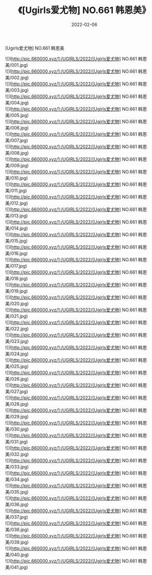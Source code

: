 ﻿---
layout: post
title:  《[Ugirls爱尤物] NO.661 韩恩美》
date:   2022-02-06
img: http://pic.660000.xyz/1:/UGIRLS/2022/[Ugirls爱尤物] NO.661 韩恩美/000.jpg
categories: [美女, 清纯, 唯美]
---

[Ugirls爱尤物] NO.661 韩恩美

 ![](http://pic.660000.xyz/1:/UGIRLS/2022/[Ugirls爱尤物] NO.661 韩恩美/001.jpg) <br>![](http://pic.660000.xyz/1:/UGIRLS/2022/[Ugirls爱尤物] NO.661 韩恩美/002.jpg) <br>![](http://pic.660000.xyz/1:/UGIRLS/2022/[Ugirls爱尤物] NO.661 韩恩美/003.jpg) <br>![](http://pic.660000.xyz/1:/UGIRLS/2022/[Ugirls爱尤物] NO.661 韩恩美/004.jpg) <br>![](http://pic.660000.xyz/1:/UGIRLS/2022/[Ugirls爱尤物] NO.661 韩恩美/005.jpg) <br>![](http://pic.660000.xyz/1:/UGIRLS/2022/[Ugirls爱尤物] NO.661 韩恩美/006.jpg) <br>![](http://pic.660000.xyz/1:/UGIRLS/2022/[Ugirls爱尤物] NO.661 韩恩美/007.jpg) <br>![](http://pic.660000.xyz/1:/UGIRLS/2022/[Ugirls爱尤物] NO.661 韩恩美/008.jpg) <br>![](http://pic.660000.xyz/1:/UGIRLS/2022/[Ugirls爱尤物] NO.661 韩恩美/009.jpg) <br>![](http://pic.660000.xyz/1:/UGIRLS/2022/[Ugirls爱尤物] NO.661 韩恩美/010.jpg) <br>![](http://pic.660000.xyz/1:/UGIRLS/2022/[Ugirls爱尤物] NO.661 韩恩美/011.jpg) <br>![](http://pic.660000.xyz/1:/UGIRLS/2022/[Ugirls爱尤物] NO.661 韩恩美/012.jpg) <br>![](http://pic.660000.xyz/1:/UGIRLS/2022/[Ugirls爱尤物] NO.661 韩恩美/013.jpg) <br>![](http://pic.660000.xyz/1:/UGIRLS/2022/[Ugirls爱尤物] NO.661 韩恩美/014.jpg) <br>![](http://pic.660000.xyz/1:/UGIRLS/2022/[Ugirls爱尤物] NO.661 韩恩美/015.jpg) <br>![](http://pic.660000.xyz/1:/UGIRLS/2022/[Ugirls爱尤物] NO.661 韩恩美/016.jpg) <br>![](http://pic.660000.xyz/1:/UGIRLS/2022/[Ugirls爱尤物] NO.661 韩恩美/017.jpg) <br>![](http://pic.660000.xyz/1:/UGIRLS/2022/[Ugirls爱尤物] NO.661 韩恩美/018.jpg) <br>![](http://pic.660000.xyz/1:/UGIRLS/2022/[Ugirls爱尤物] NO.661 韩恩美/019.jpg) <br>![](http://pic.660000.xyz/1:/UGIRLS/2022/[Ugirls爱尤物] NO.661 韩恩美/020.jpg) <br>![](http://pic.660000.xyz/1:/UGIRLS/2022/[Ugirls爱尤物] NO.661 韩恩美/021.jpg) <br>![](http://pic.660000.xyz/1:/UGIRLS/2022/[Ugirls爱尤物] NO.661 韩恩美/022.jpg) <br>![](http://pic.660000.xyz/1:/UGIRLS/2022/[Ugirls爱尤物] NO.661 韩恩美/023.jpg) <br>![](http://pic.660000.xyz/1:/UGIRLS/2022/[Ugirls爱尤物] NO.661 韩恩美/024.jpg) <br>![](http://pic.660000.xyz/1:/UGIRLS/2022/[Ugirls爱尤物] NO.661 韩恩美/025.jpg) <br>![](http://pic.660000.xyz/1:/UGIRLS/2022/[Ugirls爱尤物] NO.661 韩恩美/026.jpg) <br>![](http://pic.660000.xyz/1:/UGIRLS/2022/[Ugirls爱尤物] NO.661 韩恩美/027.jpg) <br>![](http://pic.660000.xyz/1:/UGIRLS/2022/[Ugirls爱尤物] NO.661 韩恩美/028.jpg) <br>![](http://pic.660000.xyz/1:/UGIRLS/2022/[Ugirls爱尤物] NO.661 韩恩美/029.jpg) <br>![](http://pic.660000.xyz/1:/UGIRLS/2022/[Ugirls爱尤物] NO.661 韩恩美/030.jpg) <br>![](http://pic.660000.xyz/1:/UGIRLS/2022/[Ugirls爱尤物] NO.661 韩恩美/031.jpg) <br>![](http://pic.660000.xyz/1:/UGIRLS/2022/[Ugirls爱尤物] NO.661 韩恩美/032.jpg) <br>![](http://pic.660000.xyz/1:/UGIRLS/2022/[Ugirls爱尤物] NO.661 韩恩美/033.jpg) <br>![](http://pic.660000.xyz/1:/UGIRLS/2022/[Ugirls爱尤物] NO.661 韩恩美/034.jpg) <br>![](http://pic.660000.xyz/1:/UGIRLS/2022/[Ugirls爱尤物] NO.661 韩恩美/035.jpg) <br>![](http://pic.660000.xyz/1:/UGIRLS/2022/[Ugirls爱尤物] NO.661 韩恩美/036.jpg) <br>![](http://pic.660000.xyz/1:/UGIRLS/2022/[Ugirls爱尤物] NO.661 韩恩美/037.jpg) <br>![](http://pic.660000.xyz/1:/UGIRLS/2022/[Ugirls爱尤物] NO.661 韩恩美/038.jpg) <br>![](http://pic.660000.xyz/1:/UGIRLS/2022/[Ugirls爱尤物] NO.661 韩恩美/039.jpg) <br>![](http://pic.660000.xyz/1:/UGIRLS/2022/[Ugirls爱尤物] NO.661 韩恩美/040.jpg) <br>![](http://pic.660000.xyz/1:/UGIRLS/2022/[Ugirls爱尤物] NO.661 韩恩美/041.jpg) <br>